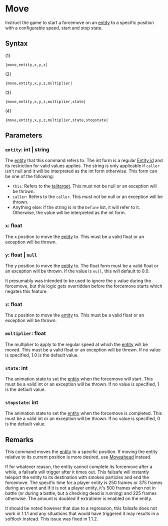 # Move

Instruct the game to start a forcemove on an [entity](../../../Data%20format/Entity.md) to a specific position with a configurable speed, start and stop state.

## Syntax

(1)

````
|move,entity,x,y,z|
````

(2)

````
|move,entity,x,y,z,multiplier|
````

(3)

````
|move,entity,x,y,z,multiplier,state|
````

(4)

````
|move,entity,x,y,z,multiplier,state,stopstate|
````

## Parameters

### `entity`: int | string

The [entity](../../../Data%20format/Entity.md) that this command refers to. The int form is a regular [Entity id](../Entity%20id.md) and its restriction for valid values applies. The string is only applicable if `caller` isn't null and it will be interpreted as the int form otherwise. This form can be one of the following:

* `this`: Refers to the [tailtarget](../../Notable%20local%20variable/tailtarget.md). This must not be null or an exception will be thrown.
* `caller`: Refers to the `caller`. This must not be null or an exception will be thrown.
* Anything else: if the string is in the `Define` list, it will refer to it. Otherwise, the value will be interpreted as the int form.

### `x`: float

The x position to move the [entity](../../../Data%20format/Entity.md) to. This must be a valid float or an exception will be thrown.

### `y`: float | `null`

The y position to move the [entity](../../../Data%20format/Entity.md) to. The float form must be a valid float or an exception will be thrown. If the value is `null`, this will default to 0.0.

It presumably was intended to be used to ignore the y value during the forcemove, but this logic gets overridden before the forcemove starts which negates this feature.

### `z`: float

The z position to move the [entity](../../../Data%20format/Entity.md) to. This must be a valid float or an exception will be thrown.

### `multiplier`: float

The multiplier to apply to the regular speed at which the [entity](../../../Data%20format/Entity.md) will be moved. This must be a valid float or an exception will be thrown. If no value is specified, 1.0 is the default value.

### `state`: int

The animation state to set the [entity](../../../Data%20format/Entity.md) when the forcemove will start. This must be a valid int or an exception will be thrown. If no value is specified, 1 is the default value.

### `stopstate`: int

The animation state to set the [entity](../../../Data%20format/Entity.md) when the forcemove is completed. This must be a valid int or an exception will be thrown. If no value is specified, 0 is the default value.

## Remarks

This command moves the [entity](../../../Data%20format/Entity.md) to a specific position. If moving the entity relative to its current position is more desired, use [Moveahead](Moveahead.md) instead.

If for whatever reason, the entity cannot complete its forcemove after a while, a failsafe will trigger after it times out. This failsafe will instantly teleport the entity to its destination with smokes particles and end the forcemove. The specific time for a player entity is 250 frames or 375 frames during an event and if it is not a player entity, it's 500 frames when not in battle (or during a battle, but a checking dead is running) and 225 frames otherwise. The amount is doubled if extratimer is enabled on the entity.

It should be noted however that due to a regression, this failsafe does not work in 1.1.1 and any situations that would have triggered it may results in a softlock instead. This issue was fixed in 1.1.2.
